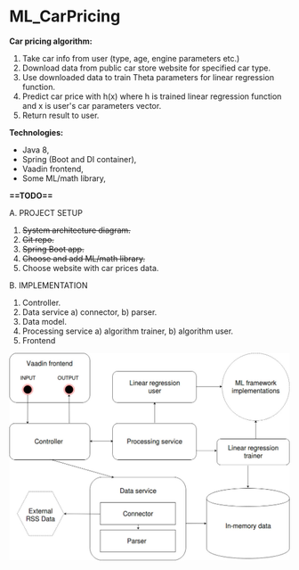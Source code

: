 # ML_CarPricing

<b>Car pricing algorithm:</b>
1. Take car info from user (type, age, engine parameters etc.)
2. Download data from public car store website for specified car type.
3. Use downloaded data to train Theta parameters for linear regression function.
4. Predict car price with h(x) where h is trained linear regression function and x is user's car parameters vector.
5. Return result to user.

<b>Technologies:</b>
- Java 8,
- Spring (Boot and DI container),
- Vaadin frontend,
- Some ML/math library,

<b>==TODO==</b>

A. PROJECT SETUP
1. <s>System architecture diagram.</s>
2. <s>Git repo.</s>
3. <s>Spring Boot app.</s>
4. <s>Choose and add ML/math library.</s>
5. Choose website with car prices data.

B. IMPLEMENTATION
1. Controller.
2. Data service
  a) connector,
  b) parser.
3. Data model.
4. Processing service
  a) algorithm trainer,
  b) algorithm user.
5. Frontend

![diagram](https://github.com/zagorskitomasz/ML_CarPricing/blob/master/Car-pricing-diagram.jpg)
